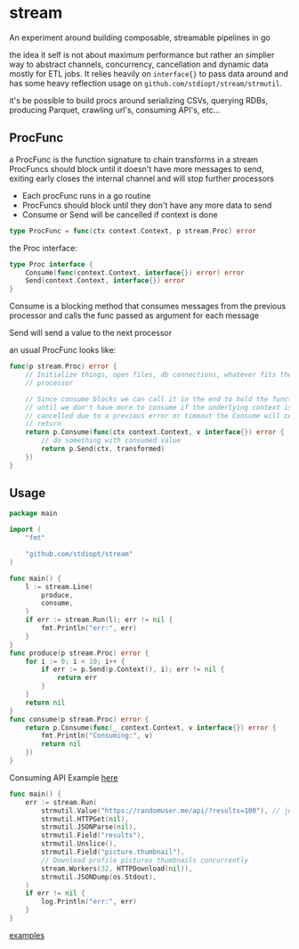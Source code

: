 # stream

An experiment around building composable, streamable pipelines in go

the idea it self is not about maximum performance but rather an simplier way to
abstract channels, concurrency, cancellation and dynamic data mostly for
ETL jobs. It relies heavily on `interface{}` to pass data around and has some
heavy reflection usage on `github.com/stdiopt/stream/strmutil`.

it's be possible to build procs around serializing CSVs, querying RDBs, producing
Parquet, crawling url's, consuming API's, etc...

## ProcFunc

a ProcFunc is the function signature to chain transforms in a stream
ProcFuncs should block until it doesn't have more messages to send, exiting
early closes the internal channel and will stop further processors

- Each procFunc runs in a go routine
- ProcFuncs should block until they don't have any more data to send
- Consume or Send will be cancelled if context is done

```go
type ProcFunc = func(ctx context.Context, p stream.Proc) error
```

the Proc interface:

```go
type Proc interface {
	Consume(func(context.Context, interface{}) error) error
	Send(context.Context, interface{}) error
}
```

Consume is a blocking method that consumes messages from the previous processor
and calls the func passed as argument for each message

Send will send a value to the next processor

an usual ProcFunc looks like:

```go
func(p stream.Proc) error {
	// Initialize things, open files, db connections, whatever fits the
	// processor

	// Since consume blocks we can call it in the end to hold the function
	// until we don't have more to consume if the underlying context is
	// cancelled due to a previous error or timeout the Consume will cease and
	// return
	return p.Consume(func(ctx context.Context, v interface{}) error {
		// do something with consumed value
		return p.Send(ctx, transformed)
	})
}
```

## Usage

```go
package main

import (
	"fmt"

	"github.com/stdiopt/stream"
)

func main() {
	l := stream.Line(
		produce,
		consume,
	)
	if err := stream.Run(l); err != nil {
		fmt.Println("err:", err)
	}
}
func produce(p stream.Proc) error {
	for i := 0; i < 10; i++ {
		if err := p.Send(p.Context(), i); err != nil {
			return err
		}
	}
	return nil
}
func consume(p stream.Proc) error {
	return p.Consume(func(_ context.Context, v interface{}) error {
		fmt.Println("Consuming:", v)
		return nil
	})
}
```

Consuming API Example [here](./examples/workers_utils)

```go
func main() {
	err := stream.Run(
		strmutil.Value("https://randomuser.me/api/?results=100"), // just sends the string
		strmutil.HTTPGet(nil),
		strmutil.JSONParse(nil),
		strmutil.Field("results"),
		strmutil.Unslice(),
		strmutil.Field("picture.thumbnail"),
		// Download profile pictures thumbnails concurrently
		stream.Workers(32, HTTPDownload(nil)),
		strmutil.JSONDump(os.Stdout),
	)
	if err != nil {
		log.Println("err:", err)
	}
}
```

[examples](./examples)
